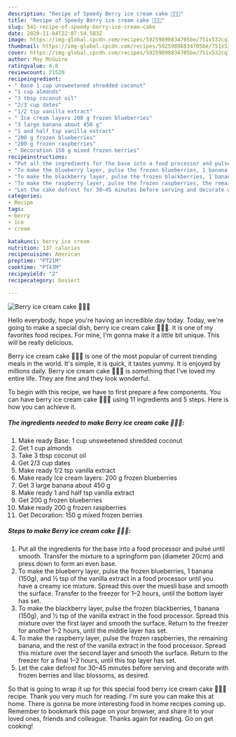 ```yaml
---
description: "Recipe of Speedy Berry ice cream cake 🍨🍓🍒"
title: "Recipe of Speedy Berry ice cream cake 🍨🍓🍒"
slug: 541-recipe-of-speedy-berry-ice-cream-cake
date: 2020-11-04T22:07:54.583Z
image: https://img-global.cpcdn.com/recipes/59259898834705be/751x532cq70/berry-ice-cream-cake-🍨🍓🍒-recipe-main-photo.jpg
thumbnail: https://img-global.cpcdn.com/recipes/59259898834705be/751x532cq70/berry-ice-cream-cake-🍨🍓🍒-recipe-main-photo.jpg
cover: https://img-global.cpcdn.com/recipes/59259898834705be/751x532cq70/berry-ice-cream-cake-🍨🍓🍒-recipe-main-photo.jpg
author: May McGuire
ratingvalue: 4.8
reviewcount: 21520
recipeingredient:
- " Base 1 cup unsweetened shredded coconut"
- "1 cup almonds"
- "3 tbsp coconut oil"
- "2/3 cup dates"
- "1/2 tsp vanilla extract"
- " Ice cream layers 200 g frozen blueberries"
- "3 large banana about 450 g"
- "1 and half tsp vanilla extract"
- "200 g frozen blueberries"
- "200 g frozen raspberries"
- " Decoration 150 g mixed frozen berries"
recipeinstructions:
- "Put all the ingredients for the base into a food processor and pulse until smooth. Transfer the mixture to a springform pan (diameter 20cm) and press down to form an even base."
- "To make the blueberry layer, pulse the frozen blueberries, 1 banana (150g), and 1⁄2 tsp of the vanilla extract in a food processor until you have a creamy ice mixture. Spread this over the muesli base and smooth the surface. Transfer to the freezer for 1–2 hours, until the bottom layer has set."
- "To make the blackberry layer, pulse the frozen blackberries, 1 banana (150g), and 1⁄2 tsp of the vanilla extract in the food processor. Spread this mixture over the first layer and smooth the surface. Return to the freezer for another 1–2 hours, until the middle layer has set."
- "To make the raspberry layer, pulse the frozen raspberries, the remaining banana, and the rest of the vanilla extract in the food processor. Spread this mixture over the second layer and smooth the surface. Return to the freezer for a final 1–2 hours, until this top layer has set."
- "Let the cake defrost for 30–45 minutes before serving and decorate with frozen berries and lilac blossoms, as desired."
categories:
- Recipe
tags:
- berry
- ice
- cream

katakunci: berry ice cream 
nutrition: 137 calories
recipecuisine: American
preptime: "PT21M"
cooktime: "PT43M"
recipeyield: "2"
recipecategory: Dessert

---
```



![Berry ice cream cake 🍨🍓🍒](https://img-global.cpcdn.com/recipes/59259898834705be/751x532cq70/berry-ice-cream-cake-🍨🍓🍒-recipe-main-photo.jpg)

Hello everybody, hope you're having an incredible day today. Today, we're going to make a special dish, berry ice cream cake 🍨🍓🍒. It is one of my favorites food recipes. For mine, I'm gonna make it a little bit unique. This will be really delicious.



Berry ice cream cake 🍨🍓🍒 is one of the most popular of current trending meals in the world. It's simple, it is quick, it tastes yummy. It is enjoyed by millions daily. Berry ice cream cake 🍨🍓🍒 is something that I've loved my entire life. They are fine and they look wonderful.


To begin with this recipe, we have to first prepare a few components. You can have berry ice cream cake 🍨🍓🍒 using 11 ingredients and 5 steps. Here is how you can achieve it.

<!--inarticleads1-->

##### The ingredients needed to make Berry ice cream cake 🍨🍓🍒:

1. Make ready  Base: 1 cup unsweetened shredded coconut
1. Get 1 cup almonds
1. Take 3 tbsp coconut oil
1. Get 2/3 cup dates
1. Make ready 1/2 tsp vanilla extract
1. Make ready  Ice cream layers: 200 g frozen blueberries
1. Get 3 large banana about 450 g
1. Make ready 1 and half tsp vanilla extract
1. Get 200 g frozen blueberries
1. Make ready 200 g frozen raspberries
1. Get  Decoration: 150 g mixed frozen berries




<!--inarticleads2-->

##### Steps to make Berry ice cream cake 🍨🍓🍒:

1. Put all the ingredients for the base into a food processor and pulse until smooth. Transfer the mixture to a springform pan (diameter 20cm) and press down to form an even base.
1. To make the blueberry layer, pulse the frozen blueberries, 1 banana (150g), and 1⁄2 tsp of the vanilla extract in a food processor until you have a creamy ice mixture. Spread this over the muesli base and smooth the surface. Transfer to the freezer for 1–2 hours, until the bottom layer has set.
1. To make the blackberry layer, pulse the frozen blackberries, 1 banana (150g), and 1⁄2 tsp of the vanilla extract in the food processor. Spread this mixture over the first layer and smooth the surface. Return to the freezer for another 1–2 hours, until the middle layer has set.
1. To make the raspberry layer, pulse the frozen raspberries, the remaining banana, and the rest of the vanilla extract in the food processor. Spread this mixture over the second layer and smooth the surface. Return to the freezer for a final 1–2 hours, until this top layer has set.
1. Let the cake defrost for 30–45 minutes before serving and decorate with frozen berries and lilac blossoms, as desired.




So that is going to wrap it up for this special food berry ice cream cake 🍨🍓🍒 recipe. Thank you very much for reading. I'm sure you can make this at home. There is gonna be more interesting food in home recipes coming up. Remember to bookmark this page on your browser, and share it to your loved ones, friends and colleague. Thanks again for reading. Go on get cooking!
